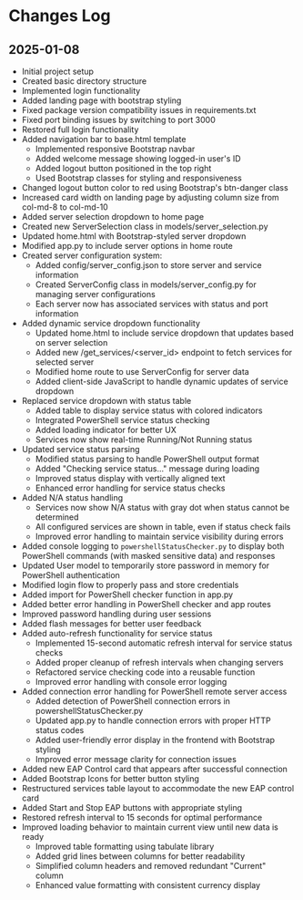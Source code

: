 # Changes Log

## 2025-01-08
- Initial project setup
- Created basic directory structure
- Implemented login functionality
- Added landing page with bootstrap styling
- Fixed package version compatibility issues in requirements.txt
- Fixed port binding issues by switching to port 3000
- Restored full login functionality
- Added navigation bar to base.html template
  - Implemented responsive Bootstrap navbar
  - Added welcome message showing logged-in user's ID
  - Added logout button positioned in the top right
  - Used Bootstrap classes for styling and responsiveness
- Changed logout button color to red using Bootstrap's btn-danger class
- Increased card width on landing page by adjusting column size from col-md-8 to col-md-10
- Added server selection dropdown to home page
- Created new ServerSelection class in models/server_selection.py
- Updated home.html with Bootstrap-styled server dropdown
- Modified app.py to include server options in home route
- Created server configuration system:
  - Added config/server_config.json to store server and service information
  - Created ServerConfig class in models/server_config.py for managing server configurations
  - Each server now has associated services with status and port information
- Added dynamic service dropdown functionality
  - Updated home.html to include service dropdown that updates based on server selection
  - Added new /get_services/<server_id> endpoint to fetch services for selected server
  - Modified home route to use ServerConfig for server data
  - Added client-side JavaScript to handle dynamic updates of service dropdown
- Replaced service dropdown with status table
  - Added table to display service status with colored indicators
  - Integrated PowerShell service status checking
  - Added loading indicator for better UX
  - Services now show real-time Running/Not Running status
- Updated service status parsing
  - Modified status parsing to handle PowerShell output format
  - Added "Checking service status..." message during loading
  - Improved status display with vertically aligned text
  - Enhanced error handling for service status checks
- Added N/A status handling
  - Services now show N/A status with gray dot when status cannot be determined
  - All configured services are shown in table, even if status check fails
  - Improved error handling to maintain service visibility during errors
- Added console logging to `powershellStatusChecker.py` to display both PowerShell commands (with masked sensitive data) and responses
- Updated User model to temporarily store password in memory for PowerShell authentication
- Modified login flow to properly pass and store credentials
- Added import for PowerShell checker function in app.py
- Added better error handling in PowerShell checker and app routes
- Improved password handling during user sessions
- Added flash messages for better user feedback
- Added auto-refresh functionality for service status
  - Implemented 15-second automatic refresh interval for service status checks
  - Added proper cleanup of refresh intervals when changing servers
  - Refactored service checking code into a reusable function
  - Improved error handling with console error logging
- Added connection error handling for PowerShell remote server access
  - Added detection of PowerShell connection errors in powershellStatusChecker.py
  - Updated app.py to handle connection errors with proper HTTP status codes
  - Added user-friendly error display in the frontend with Bootstrap styling
  - Improved error message clarity for connection issues
- Added new EAP Control card that appears after successful connection
- Added Bootstrap Icons for better button styling
- Restructured services table layout to accommodate the new EAP control card
- Added Start and Stop EAP buttons with appropriate styling
- Restored refresh interval to 15 seconds for optimal performance
- Improved loading behavior to maintain current view until new data is ready
  - Improved table formatting using tabulate library
  - Added grid lines between columns for better readability
  - Simplified column headers and removed redundant "Current" column
  - Enhanced value formatting with consistent currency display

